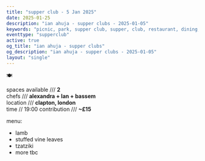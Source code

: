 ```yaml
---
title: "supper club - 5 Jan 2025"
date: 2025-01-25
description: "ian ahuja - supper clubs - 2025-01-05"
keywords: "picnic, park, supper club, supper, club, restaurant, dining, london, connection, ian ahuja, food, eat, friends"
eventtype: "supperclub"
active: true
og_title: "ian ahuja - supper clubs"
og_description: "ian ahuja - supper clubs - 2025-01-05"
layout: "single"
---
```

🍽️

spaces available /// **2**  
chefs /// **alexandra + Ian + bassem**  
location /// **clapton, london**  
time // 19:00
contribution /// **~£15**

menu:

- lamb
- stuffed vine leaves
- tzatziki
- more tbc